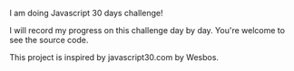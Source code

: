 I am doing Javascript 30 days challenge!

I will record my progress on this challenge day by day.
You're welcome to see the source code.

This project is inspired by javascript30.com by Wesbos.